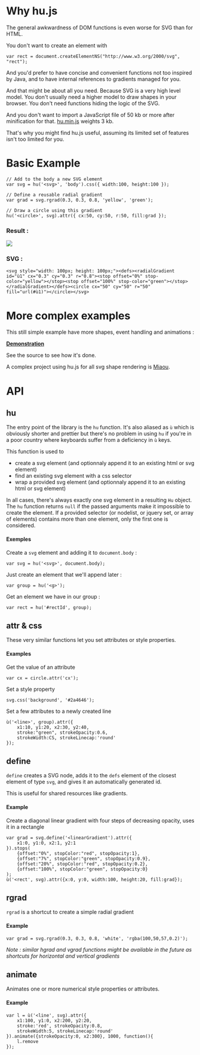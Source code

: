 
# Why hu.js

The general awkwardness of DOM functions is even worse for SVG than for HTML.

You don't want to create an element with

    var rect = document.createElementNS("http://www.w3.org/2000/svg", "rect");
	
And you'd prefer to have concise and convenient functions not too inspired by Java, and to have internal references to gradients managed for you.

And that might be about all you need. Because SVG is a very high level model. You don't usually need a higher model to draw shapes in your browser. You don't need functions hiding the logic of the SVG.

And you don't want to import a JavaScript file of 50 kb or more after minification for that. [hu.min.js](hu.min.js) weights 3 kb.

That's why you might find hu.js useful, assuming its limited set of features isn't too limited for you.


# Basic Example


    // Add to the body a new SVG element
    var svg = hu('<svg>', 'body').css({ width:100, height:100 });
    
    // Define a reusable radial gradient
    var grad = svg.rgrad(0.3, 0.3, 0.8, 'yellow', 'green');
    
    // Draw a circle using this gradient
    hu('<circle>', svg).attr({ cx:50, cy:50, r:50, fill:grad });

### Result :

![](http://dystroy.org/demos/hu.js/hu-sphere.png)

### SVG :

    <svg style="width: 100px; height: 100px;"><defs><radialGradient id="ù1" cx="0.3" cy="0.3" r="0.8"><stop offset="0%" stop-color="yellow"></stop><stop offset="100%" stop-color="green"></stop></radialGradient></defs><circle cx="50" cy="50" r="50" fill="url(#ù1)"></circle></svg>

# More complex examples

This still simple example have more shapes, event handling and animations :

**[Demonstration](http://dystroy.org/demos/hu.js/demo.html)**

See the source to see how it's done.

A complex project using hu.js for all svg shape rendering is [Miaou](http://dystroy.org/miaou/static/intro.html). 

# API

## hu

The entry point of the library is the `hu` function. It's also aliased as `ù` which is obviously shorter and prettier but there's no problem in using `hu` if you're in a poor country where keyboards suffer from a deficiency in `ù` keys.

This function is used to

- create a svg element (and optionnaly append it to an existing html or svg element)
- find an existing svg element with a css selector
- wrap a provided svg element (and optionnaly append it to an existing html or svg element)

In all cases, there's always exactly one svg element in a resulting `Hu` object. The `hu` function returns `null` if the passed arguments make it impossible to create the element. If a provided selector (or nodelist, or jquery set, or array of elements) contains more than one element, only the first one is considered.


#### Exemples
    
Create a `svg` element and adding it to `document.body` :

    var svg = hu('<svg>', document.body);
    
Just create an element that we'll append later :

    var group = hu('<g>');

Get an element we have in our group :

    var rect = hu('#rectId', group);
    
## attr & css

These very similar functions let you set attributes or style properties.

#### Examples

Get the value of an attribute

    var cx = circle.attr('cx');
    
Set a style property

    svg.css('background', '#2a4646');
    
Set a few attributes to a newly created line

    ù('<line>', group).attr({
		x1:10, y1:20, x2:30, y2:40,
		stroke:"green", strokeOpacity:0.6,
		strokeWidth:CS, strokeLinecap:'round'
	});

## define

`define` creates a SVG node, adds it to the `defs` element of the closest element of type `svg`, and gives it an automatically generated id.

This is useful for shared resources like gradients.

#### Example

Create a diagonal linear gradient with four steps of decreasing opacity, uses it in a rectangle

    var grad = svg.define('<linearGradient').attr({
		x1:0, y1:0, x2:1, y2:1
	}).stops(
		{offset:"0%", stopColor:"red", stopOpacity:1},
		{offset:"7%", stopColor:"green", stopOpacity:0.9},
		{offset:"20%", stopColor:"red", stopOpacity:0.2},
		{offset:"100%", stopColor:"green", stopOpacity:0}
	);
	ù('<rect', svg).attr({x:0, y:0, width:100, height:20, fill:grad});
	
## rgrad

`rgrad` is a shortcut to create a simple radial gradient

#### Example

    var grad = svg.rgrad(0.3, 0.3, 0.8, 'white', 'rgba(100,50,57,0.2)');

*Note : similar hgrad and vgrad functions might be available in the future as shortcuts for horizontal and vertical gradients*

## animate

Animates one or more numerical style properties or attributes.

#### Example 

    var l = ù('<line', svg).attr({
    	x1:100, y1:0, x2:200, y2:20,
    	stroke:'red', strokeOpacity:0.8,
    	strokeWidth:5, strokeLinecap:'round'
    }).animate({strokeOpacity:0, x2:300}, 1000, function(){
    	l.remove
    });
